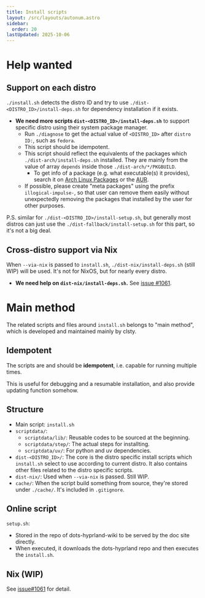 ```yaml
---
title: Install scripts
layout: /src/layouts/autonum.astro
sidebar:
  order: 20
lastUpdated: 2025-10-06
---
```

# Help wanted
## Support on each distro
`./install.sh` detects the distro ID and try to use `./dist-<DISTRO_ID>/install-deps.sh` for dependency installation if it exists.
  - **We need more scripts `dist-<DISTRO_ID>/install-deps.sh`** to support specific distro using their system package manager.
    - Run `./diagnose` to get the actual value of `<DISTRO_ID>` after `distro ID:`, such as `fedora`.
    - This script should be idempotent.
    - This script should reflect the equivalents of the packages which `./dist-arch/install-deps.sh` installed. They are mainly from the value of array `depends` inside those `./dist-arch/*/PKGBUILD`.
      - To get info of a package (e.g. what executable(s) it provides), search it on [Arch Linux Packages](https://archlinux.org/packages) or the [AUR](https://aur.archlinux.org/packages).
    - If possible, please create "meta packages" using the prefix `illogical-impulse-`, so that user can remove them easily without unexpectedly removing the packages that installed by the user for other purposes.

P.S. similar for `./dist-<DISTRO_ID>/install-setup.sh`, but generally most distros can just use the `./dist-fallback/install-setup.sh` for this part, so it's not a big deal.

## Cross-distro support via Nix
When `--via-nix` is passed to `install.sh`, `./dist-nix/install-deps.sh` (still WIP) will be used. It's not for NixOS, but for nearly every distro.
  - **We need help on `dist-nix/install-deps.sh`.** See [issue #1061](https://github.com/end-4/dots-hyprland/issues/1061).


# Main method
The related scripts and files around `install.sh` belongs to "main method", which is developed and maintained mainly by clsty.
## Idempotent
The scripts are and should be **idempotent**, i.e. capable for running multiple times.

This is useful for debugging and a resumable installation, and also provide updating function somehow.
## Structure
- Main script: `install.sh`
- `scriptdata/`: 
  - `scriptdata/lib/`: Reusable codes to be sourced at the beginning.
  - `scriptdata/step/`: The actual steps for installting.
  - `scriptdata/uv/`: For python and uv dependencies.
- `dist-<DISTRO_ID>/`: The core is the distro specific install scripts which `install.sh` select to use according to current distro. It also contains other files related to the distro specific scripts.
- `dist-nix/`: Used when `--via-nix` is passed. Still WIP.
- `cache/`: When the script build something from source, they're stored under `./cache/`. It's included in `.gitignore`.

## Online script
`setup.sh`:
- Stored in the repo of dots-hyprland-wiki to be served by the doc site directly.
- When executed, it downloads the dots-hyprland repo and then executes the `install.sh`.

## Nix (WIP)
See [issue#1061](https://github.com/end-4/dots-hyprland/issues/1061) for detail.
